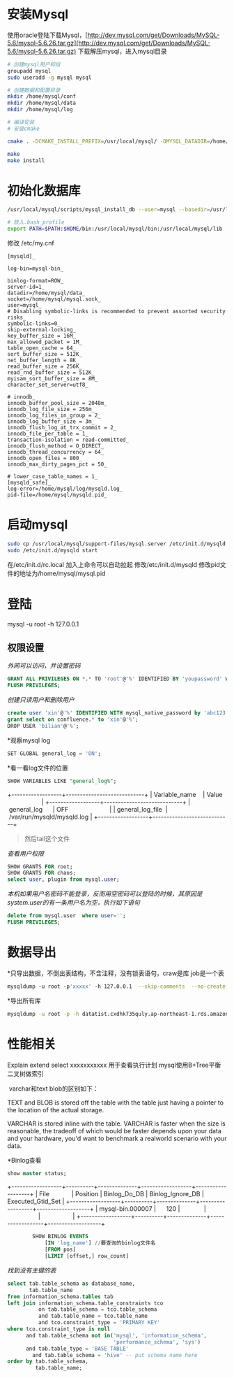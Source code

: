 
# 安装Mysql

使用oracle登陆下载Mysql，[http://dev.mysql.com/get/Downloads/MySQL-5.6/mysql-5.6.26.tar.gz](http://dev.mysql.com/get/Downloads/MySQL-5.6/mysql-5.6.26.tar.gz)
下载解压mysql，进入mysql目录
```bash
# 创建mysql用户和组
groupadd mysql
sudo useradd -g mysql mysql

# 创建数据和配置目录
mkdir /home/mysql/conf
mkdir /home/mysql/data
mkdir /home/mysql/log

# 编译安装
# 安装cmake

cmake . -DCMAKE_INSTALL_PREFIX=/usr/local/mysql/ -DMYSQL_DATADIR=/home/mysql/data/ -DMYSQL_UNIX_ADDR=/home/mysql/data/mysqld.sock -DWITH_INNOBASE_STORAGE_ENGINE=1 -DENABLED_LOCAL_INFILE=1 -DMYSQL_TCP_PORT=3306 -DEXTRA_CHARSETS=all -DDEFAULT_CHARSET=utf8 -DDEFAULT_COLLATION=utf8_general_ci -DMYSQL_USER=mysql -DWITH_DEBUG=0 -DSYSCONFDIR=/home/mysql/conf/

make
make install
```



# 初始化数据库

```bash
/usr/local/mysql/scripts/mysql_install_db --user=mysql --basedir=/usr/local/mysql/ --datadir=/home/mysql/data/

# 放入.bash_profile
export PATH=$PATH:$HOME/bin:/usr/local/mysql/bin:/usr/local/mysql/lib
```



修改 /etc/my.cnf
```config
[mysqld]_

log-bin=mysql-bin_

binlog-format=ROW_
server-id=1_
datadir=/home/mysql/data_
socket=/home/mysql/mysql.sock_
user=mysql_
# Disabling symbolic-links is recommended to prevent assorted security risks_
symbolic-links=0_
skip-external-locking_
key_buffer_size = 16M_
max_allowed_packet = 1M_
table_open_cache = 64_
sort_buffer_size = 512K_
net_buffer_length = 8K_
read_buffer_size = 256K_
read_rnd_buffer_size = 512K_
myisam_sort_buffer_size = 8M_
character_set_server=utf8_

# innodb_
innodb_buffer_pool_size = 2048m_
innodb_log_file_size = 256m_
innodb_log_files_in_group = 2_
innodb_log_buffer_size = 3m_
innodb_flush_log_at_trx_commit = 2_
innodb_file_per_table = 1_
transaction-isolation = read-committed_
innodb_flush_method = O_DIRECT_
innodb_thread_concurrency = 64_
innodb_open_files = 800_
innodb_max_dirty_pages_pct = 50_

# lower_case_table_names = 1_
[mysqld_safe]_
log-error=/home/mysql/log/mysqld.log_
pid-file=/home/mysql/mysqld.pid_
```

# 启动mysql

```bash
sudo cp /usr/local/mysql/support-files/mysql.server /etc/init.d/mysqld
sudo /etc/init.d/mysqld start
```

在/etc/init.d/rc.local 加入上命令可以自动拉起
修改/etc/init.d/mysqld
修改pid文件的地址为/home/mysql/mysql.pid

# 登陆

mysql -u root -h 127.0.0.1

## 权限设置

*外网可以访问，并设置密码*
```sql
GRANT ALL PRIVILEGES ON *.* TO 'root'@'%' IDENTIFIED BY 'youpassword' WITH GRANT OPTION;
FLUSH PRIVILEGES;
```

*创建只读用户和删除用户*

```sql
create user 'xin'@'%' IDENTIFIED WITH mysql_native_password by 'abc123';
grant select on confluence.* to 'xin'@'%';
DROP USER 'bilian'@'%';
```

*观察mysql log

```sql
SET GLOBAL general_log = 'ON';
```

*看一看log文件的位置

```sql
SHOW VARIABLES LIKE "general_log%";
```
+------------------+----------------------------+
| Variable_name     | Value                      |
+------------------+----------------------------+
| general_log           | OFF                        |
| general_log_file    | /var/run/mysqld/mysqld.log |
+------------------+----------------------------+
>然后tail这个文件

*查看用户权限*

```sql
SHOW GRANTS FOR root;
SHOW GRANTS FOR chaos;
select user, plugin from mysql.user; 
```

*本机如果用户名密码不能登录，反而用空密码可以登陆的时候，其原因是system.user的有一条用户名为空，执行如下语句*

```sql
delete from mysql.user  where user='';
FLUSH PRIVILEGES;
```

# 数据导出

*只导出数据，不倒出表结构，不含注释，没有锁表语句，craw是库 job是一个表

```bash
mysqldump -u root -p'xxxxx' -h 127.0.0.1  --skip-comments  --no-create-info  --skip-add-locks craw job
```

*导出所有库
```bash
mysqldump -u root -p -h datatist.cxdhk735quly.ap-northeast-1.rds.amazonaws.com --all-databases --skip-lock-tables
```

# 性能相关

Explain extend select xxxxxxxxxxx 用于查看执行计划
mysql使用B+Tree平衡二叉树做索引

 varchar和text blob的区别如下：

TEXT and BLOB is stored off the table with the table just having a pointer to the location of the actual storage.

VARCHAR is stored inline with the table. VARCHAR is faster when the size is reasonable, the tradeoff of which would be faster depends upon your data and your hardware, you'd want to benchmark a realworld scenario with your data.

*Binlog查看

```sql
show master status;
``` 

+------------------+----------+--------------+------------------+-------------------+
| File             | Position | Binlog_Do_DB | Binlog_Ignore_DB | Executed_Gtid_Set |
+------------------+----------+--------------+------------------+-------------------+
| mysql-bin.000007 |      120 |              |                  |                   |
+------------------+----------+--------------+------------------+-------------------+
```sql
        SHOW BINLOG EVENTS
            [IN 'log_name'] //要查询的binlog文件名
            [FROM pos] 
            [LIMIT [offset,] row_count]
```

*找到没有主键的表*

```sql
select tab.table_schema as database_name,
       tab.table_name
from information_schema.tables tab
left join information_schema.table_constraints tco
          on tab.table_schema = tco.table_schema
          and tab.table_name = tco.table_name
          and tco.constraint_type = 'PRIMARY KEY'
where tco.constraint_type is null
      and tab.table_schema not in('mysql', 'information_schema',
                                  'performance_schema', 'sys')
      and tab.table_type = 'BASE TABLE'
        and tab.table_schema = 'hive' -- put schema name here
order by tab.table_schema,
         tab.table_name;
```

